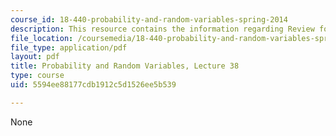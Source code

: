 ```yaml
---
course_id: 18-440-probability-and-random-variables-spring-2014
description: This resource contains the information regarding Review for Final Exam.
file_location: /coursemedia/18-440-probability-and-random-variables-spring-2014/5594ee88177cdb1912c5d1526ee5b539_MIT18_440S14_Lecture38.pdf
file_type: application/pdf
layout: pdf
title: Probability and Random Variables, Lecture 38
type: course
uid: 5594ee88177cdb1912c5d1526ee5b539

---
```

None